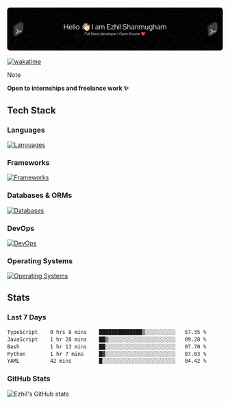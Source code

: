 ![Header](./.github/workflows/header.png)

[![wakatime](https://wakatime.com/badge/user/e780b5d2-6a76-4fde-a594-4ff159327ad3.svg)](https://wakatime.com/@e780b5d2-6a76-4fde-a594-4ff159327ad3)

> [!NOTE]  
> **Open to internships and freelance work ✨**

## Tech Stack

### Languages

[![Languages](https://skillicons.dev/icons?i=python,java,kotlin,javascript,typescript,php&theme=dark)](https://skillicons.dev)

### Frameworks

[![Frameworks](https://skillicons.dev/icons?i=react,next,tailwind,express,flask,jquery,bootstrap&theme=dark)](https://skillicons.dev)

### Databases & ORMs

[![Databases](https://skillicons.dev/icons?i=mysql,postgres,mongodb,prisma&theme=dark)](https://skillicons.dev)

### DevOps

[![DevOps](https://skillicons.dev/icons?i=aws,azure,gcp,cloudflare,vercel,docker,git,github,githubactions,nginx&theme=dark)](https://skillicons.dev)

### Operating Systems

[![Operating Systems](https://skillicons.dev/icons?i=windows,ubuntu&theme=dark)](https://skillicons.dev)

## Stats

### Last 7 Days

<!--START_SECTION:waka-->

```txt
TypeScript    9 hrs 8 mins    ██████████████▒░░░░░░░░░░   57.35 %
JavaScript    1 hr 28 mins    ██▒░░░░░░░░░░░░░░░░░░░░░░   09.28 %
Bash          1 hr 13 mins    ██░░░░░░░░░░░░░░░░░░░░░░░   07.70 %
Python        1 hr 7 mins     █▓░░░░░░░░░░░░░░░░░░░░░░░   07.03 %
YAML          42 mins         █░░░░░░░░░░░░░░░░░░░░░░░░   04.42 %
```

<!--END_SECTION:waka-->

### GitHub Stats

![Ezhil's GitHub stats](https://github-readme-stats.vercel.app/api?username=ezhil56x&theme=dark&show_icons=true)
